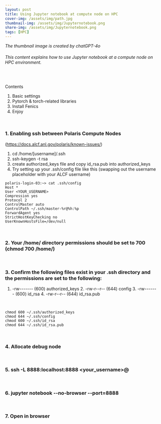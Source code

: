 ```yaml
---
layout: post
title: Using Jupyter notebook at compute node on HPC
cover-img: /assets/img/path.jpg
thumbnail-img: /assets/img/Jupyternotebook.png
share-img: /assets/img/Jupyternotebook.png
tags: [HPC]
---
```


_The thumbnail image is created by chatGPT-4o_
###### This content explains how to use Jupyter notebook at a compute node on HPC environment.
<br/>

Contents
1. Basic settings
2. Pytorch & torch-related libraries
3. Install Fenics
4. Enjoy

<br/>

### 1. Enabling ssh between Polaris Compute Nodes 
(<https://docs.alcf.anl.gov/polaris/known-issues/>)

1. cd /home/[username]/.ssh
2. ssh-keygen -t rsa
3. create authorized_keys file and copy id_rsa.pub into authorized_keys
4. Try setting up your .ssh/config file like this (swapping out the username placeholder with your ALCF username)

```
polaris-login-03:~> cat .ssh/config
Host *
User <YOUR_USERNAME>
Compression yes
Protocol 2
ControlMaster auto
ControlPath ~/.ssh/master-%r@%h:%p
ForwardAgent yes
StrictHostKeyChecking no
UserKnownHostsFile=/dev/null
```

<br/>


### 2. Your /home/<username> directory permissions should be set to 700 (chmod 700 /home/<username>)

<br/>

### 3. Confirm the following files exist in your .ssh directory and the permissions are set to the following: 

1. -rw------- (600) authorized_keys 2. -rw-r--r-- (644) config 3. -rw------- (600) id_rsa 4. -rw-r--r-- (644) id_rsa.pub
<br/>

```
chmod 600 ~/.ssh/authorized_keys
chmod 644 ~/.ssh/config
chmod 600 ~/.ssh/id_rsa
chmod 644 ~/.ssh/id_rsa.pub
```
<br/>

### 4. Allocate debug node

<br/>

### 5. ssh -L 8888:localhost:8888 <your_username>@<compute node>

<br/>

### 6. jupyter notebook --no-browser --port=8888

<br/>

### 7. Open in browser

<br/>
